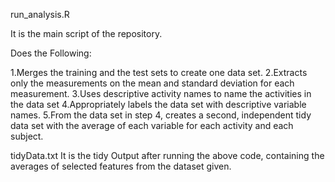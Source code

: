 run_analysis.R

It is the main script of the repository.

Does the Following:

1.Merges the training and the test sets to create one data set.
2.Extracts only the measurements on the mean and standard deviation for each measurement.
3.Uses descriptive activity names to name the activities in the data set
4.Appropriately labels the data set with descriptive variable names.
5.From the data set in step 4, creates a second, independent tidy data set with the average of each variable for each activity and each subject.

tidyData.txt
It is the tidy Output after running the above code, containing the averages of selected features from the dataset given.
